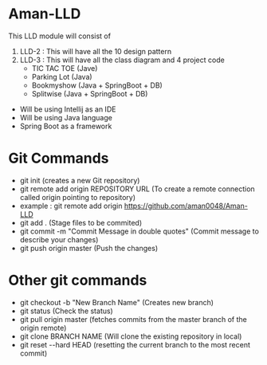 # Aman-LLD
This LLD module will consist of
  1) LLD-2 : This will have all the 10 design pattern
  2) LLD-3 : This will have all the class diagram and 4 project code
      - TIC TAC TOE (Jave)
      - Parking Lot (Java)
      - Bookmyshow (Java + SpringBoot + DB)
      - Splitwise (Java + SpringBoot + DB)

- Will be using Intellij as an IDE
- Will be using Java language
- Spring Boot as a framework

# Git Commands
- git init (creates a new Git repository)
- git remote add origin REPOSITORY URL (To create a remote connection called origin pointing to repository)
- example : git remote add origin https://github.com/aman0048/Aman-LLD
- git add . (Stage files to be commited)
- git commit -m "Commit Message in double quotes" (Commit message to describe your changes)
- git push origin master (Push the changes)


# Other git commands
- git checkout -b "New Branch Name" (Creates new branch)
- git status (Check the status)
- git pull origin master (fetches commits from the master branch of the origin remote)
- git clone BRANCH NAME (Will clone the existing repository in local)
- git reset --hard HEAD (resetting the current branch to the most recent commit)
